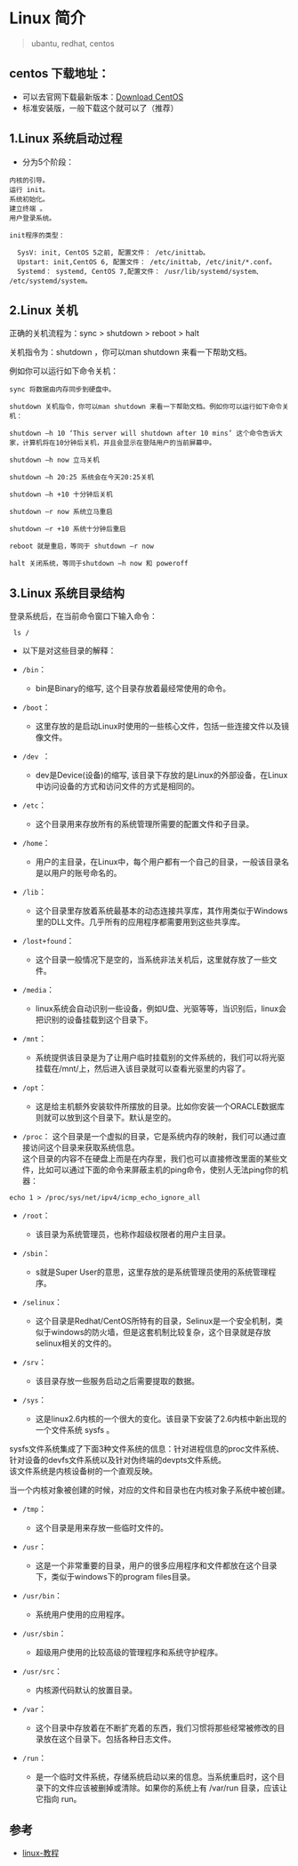 # Linux 简介

>ubantu, redhat, centos


## centos 下载地址：

- 可以去官网下载最新版本：[Download CentOS](https://www.centos.org/download/)
- 标准安装版，一般下载这个就可以了（推荐）


## 1.Linux 系统启动过程

- 分为5个阶段：
```
内核的引导。
运行 init。
系统初始化。
建立终端 。
用户登录系统。

init程序的类型：

  SysV: init, CentOS 5之前, 配置文件： /etc/inittab。
  Upstart: init,CentOS 6, 配置文件： /etc/inittab, /etc/init/*.conf。
  Systemd： systemd, CentOS 7,配置文件： /usr/lib/systemd/system、 /etc/systemd/system。
```

## 2.Linux 关机

正确的关机流程为：sync > shutdown > reboot > halt

关机指令为：shutdown ，你可以man shutdown 来看一下帮助文档。

例如你可以运行如下命令关机：

```
sync 将数据由内存同步到硬盘中。

shutdown 关机指令，你可以man shutdown 来看一下帮助文档。例如你可以运行如下命令关机：

shutdown –h 10 ‘This server will shutdown after 10 mins’ 这个命令告诉大家，计算机将在10分钟后关机，并且会显示在登陆用户的当前屏幕中。

shutdown –h now 立马关机

shutdown –h 20:25 系统会在今天20:25关机

shutdown –h +10 十分钟后关机

shutdown –r now 系统立马重启

shutdown –r +10 系统十分钟后重启

reboot 就是重启，等同于 shutdown –r now

halt 关闭系统，等同于shutdown –h now 和 poweroff
```


## 3.Linux 系统目录结构

登录系统后，在当前命令窗口下输入命令：
```
 ls / 
```

- 以下是对这些目录的解释：

- `/bin`：
  - bin是Binary的缩写, 这个目录存放着最经常使用的命令。

- `/boot`：
  - 这里存放的是启动Linux时使用的一些核心文件，包括一些连接文件以及镜像文件。

- `/dev `：
  - dev是Device(设备)的缩写, 该目录下存放的是Linux的外部设备，在Linux中访问设备的方式和访问文件的方式是相同的。

- `/etc`：
  - 这个目录用来存放所有的系统管理所需要的配置文件和子目录。

- `/home`：
  - 用户的主目录，在Linux中，每个用户都有一个自己的目录，一般该目录名是以用户的账号命名的。

- `/lib`：
  - 这个目录里存放着系统最基本的动态连接共享库，其作用类似于Windows里的DLL文件。几乎所有的应用程序都需要用到这些共享库。

- `/lost+found`：
  - 这个目录一般情况下是空的，当系统非法关机后，这里就存放了一些文件。

- `/media`：
  - linux系统会自动识别一些设备，例如U盘、光驱等等，当识别后，linux会把识别的设备挂载到这个目录下。

- `/mnt`：
  - 系统提供该目录是为了让用户临时挂载别的文件系统的，我们可以将光驱挂载在/mnt/上，然后进入该目录就可以查看光驱里的内容了。

- `/opt`：
  - 这是给主机额外安装软件所摆放的目录。比如你安装一个ORACLE数据库则就可以放到这个目录下。默认是空的。

- `/proc`：
这个目录是一个虚拟的目录，它是系统内存的映射，我们可以通过直接访问这个目录来获取系统信息。  
这个目录的内容不在硬盘上而是在内存里，我们也可以直接修改里面的某些文件，比如可以通过下面的命令来屏蔽主机的ping命令，使别人无法ping你的机器：
```
echo 1 > /proc/sys/net/ipv4/icmp_echo_ignore_all
```
- `/root`：
  - 该目录为系统管理员，也称作超级权限者的用户主目录。

- `/sbin`：
  - s就是Super User的意思，这里存放的是系统管理员使用的系统管理程序。

- `/selinux`：
  - 这个目录是Redhat/CentOS所特有的目录，Selinux是一个安全机制，类似于windows的防火墙，但是这套机制比较复杂，这个目录就是存放selinux相关的文件的。

- `/srv`：
  - 该目录存放一些服务启动之后需要提取的数据。

- `/sys`：

  - 这是linux2.6内核的一个很大的变化。该目录下安装了2.6内核中新出现的一个文件系统 sysfs 。

sysfs文件系统集成了下面3种文件系统的信息：针对进程信息的proc文件系统、针对设备的devfs文件系统以及针对伪终端的devpts文件系统。  
该文件系统是内核设备树的一个直观反映。

当一个内核对象被创建的时候，对应的文件和目录也在内核对象子系统中被创建。

- `/tmp`：
  - 这个目录是用来存放一些临时文件的。

- `/usr`：
  - 这是一个非常重要的目录，用户的很多应用程序和文件都放在这个目录下，类似于windows下的program files目录。

- `/usr/bin`：
  - 系统用户使用的应用程序。

- `/usr/sbin`：
  - 超级用户使用的比较高级的管理程序和系统守护程序。

- `/usr/src`：
  - 内核源代码默认的放置目录。

- `/var`：
  - 这个目录中存放着在不断扩充着的东西，我们习惯将那些经常被修改的目录放在这个目录下。包括各种日志文件。

- `/run`：
  - 是一个临时文件系统，存储系统启动以来的信息。当系统重启时，这个目录下的文件应该被删掉或清除。如果你的系统上有 /var/run 目录，应该让它指向 run。



## 参考
- [linux-教程](www.runoob.com/linux/linux-install.html)
